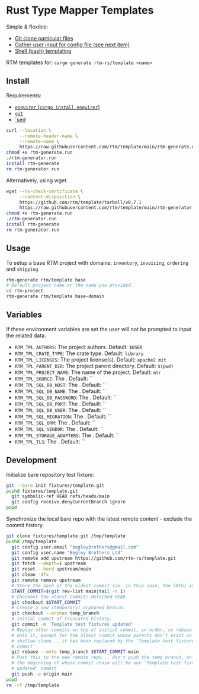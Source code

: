 # Rust Type Mapper Templates

Simple & flexible:

- [Git clone particular files](https://stackoverflow.com/a/52269934/152860)
- [Gather user input for config file (see next item)](https://crates.io/crates/enquirer)
- [Shell (bash) templating](https://stackoverflow.com/a/48633756/152860)

RTM templates for: `cargo generate rtm-rs/template <name>`

## Install

Requirements:

- [`enquirer` (`cargo install enquirer`)](https://crates.io/crates/enquirer)
- [`git`](https://git-scm.com)
- [`sed](https://www.gnu.org/software/sed/)

```bash
curl --location \
     --remote-header-name \
     --remote-name \
     https://raw.githubusercontent.com/rtm/template/main/rtm-generate.run
chmod +x rtm-generate.run
./rtm-generator.run
install rtm-generate
rm rtm-generator.run
```

Alternatively, using wget

```bash
wget --no-check-certificate \
     --content-disposition \
     https://github.com/rtm/template/tarball/v0.7.1
     https://raw.githubusercontent.com/rtm/template/main/rtm-generator.run
chmod +x rtm-generate.run
./rtm-generator.run
install rtm-generate
rm rtm-generator.run
```

## Usage

To setup a base RTM project with domains: `inventory`, `invoicing`,
`ordering` and `shipping`

```bash
rtm-generate rtm/template base
# Default project name or the name you provided.
cd rtm-project
rtm-generate rtm/template base-domain
```

## Variables

If these environment variables are set the user will not be prompted to input
the related data.

- `RTM_TPL_AUTHORS`: The project authors. Default: `$USER`
- `RTM_TPL_CRATE_TYPE`: The crate type.  Default: `library`
- `RTM_TPL_LICENSES`: The project license(s).  Default: `apache2 mit`
- `RTM_TPL_PARENT_DIR`: The project parent directory.  Default: `$(pwd)`
- `RTM_TPL_PROJECT_NAME`: The name of the project.  Default: `mtr`
- `RTM_TPL_SOURCE`: The .  Default: ``
- `RTM_TPL_SQL_DB_HOST`: The .  Default: ``
- `RTM_TPL_SQL_DB_NAME`: The .  Default: ``
- `RTM_TPL_SQL_DB_PASSWORD`: The .  Default: ``
- `RTM_TPL_SQL_DB_PORT`: The .  Default: ``
- `RTM_TPL_SQL_DB_USER`: The .  Default: ``
- `RTM_TPL_SQL_MIGRATION`: The .  Default: ``
- `RTM_TPL_SQL_ORM`: The .  Default: ``
- `RTM_TPL_SQL_VENDOR`: The .  Default: ``
- `RTM_TPL_STORAGE_ADAPTERS`: The .  Default: ``
- `RTM_TPL_TLS`: The .  Default: ``

## Development

Initialize bare repository test fixture:

```bash
git --bare init fixtures/template.git
pushd fixtures/template.git
  git symbolic-ref HEAD refs/heads/main
  git config receive.denyCurrentBranch ignore
popd
```

Synchronize the local bare repo with the latest remote content - exclude the
commit history.

```bash
git clone fixtures/template.git /tmp/template
pushd /tmp/template
  git config user.email "begleybrothers@gmail.com"
  git config user.name "Begley Brothers Ltd"
  git remote add upstream https://github.com/rtm-rs/template.git
  git fetch --depth=1 upstream
  git reset --hard upstream/main
  git clean -dfx
  git remote remove upstream
  # Store the hash of the oldest commit (ie. in this case, the 50th) in a var
  START_COMMIT=$(git rev-list main|tail -n 1)
  # Checkout the oldest commit; detached HEAD
  git checkout $START_COMMIT
  # Create a new (temporary) orphaned branch.
  git checkout --orphan temp_branch
  # Initial commit of truncated history.
  git commit -m 'Template test fixtures updated'
  # Replay other commits on top of initial commit, in order, so rebase master
  # onto it, except for the oldest commit whose parents don't exist in the
  # shallow clone... it has been replaced by the 'Template test fixtures updated'
  # commit
  git rebase --onto temp_branch $START_COMMIT main
  # Push this to the new remote repo... don't push the temp branch, only master,
  # the beginning of whose commit chain will be our 'Template test fixtures
  # updated' commit
  git push -u origin main
popd
rm -rf /tmp/template
```
